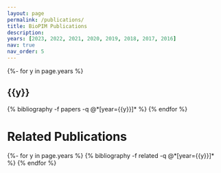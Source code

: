 ```yaml
---
layout: page
permalink: /publications/
title: BioPIM Publications
description:
years: [2023, 2022, 2021, 2020, 2019, 2018, 2017, 2016]
nav: true
nav_order: 5
---
```

<!-- _pages/publications.md -->
<div class="publications">

{%- for y in page.years %}
  <h2 class="year">{{y}}</h2>
  {% bibliography -f papers -q @*[year={{y}}]* %}
{% endfor %}

</div>


<div class="related_publications">
<h1>Related Publications</h1>
{%- for y in page.years %}
  {% bibliography -f related -q @*[year={{y}}]* %}
{% endfor %}

</div>
